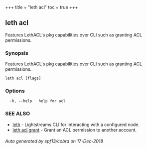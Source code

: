 +++
title = "leth acl"
toc = true
+++

## leth acl

Features LethACL's pkg capabilities over CLI such as granting ACL permissions.

### Synopsis

Features LethACL's pkg capabilities over CLI such as granting ACL permissions.

```
leth acl [flags]
```

### Options

```
  -h, --help   help for acl
```

### SEE ALSO

* [leth](leth.md)	 - Lightstreams CLI for interacting with a configured node.
* [leth acl grant](leth_acl_grant.md)	 - Grant an ACL permission to another account.

###### Auto generated by spf13/cobra on 17-Dec-2018
